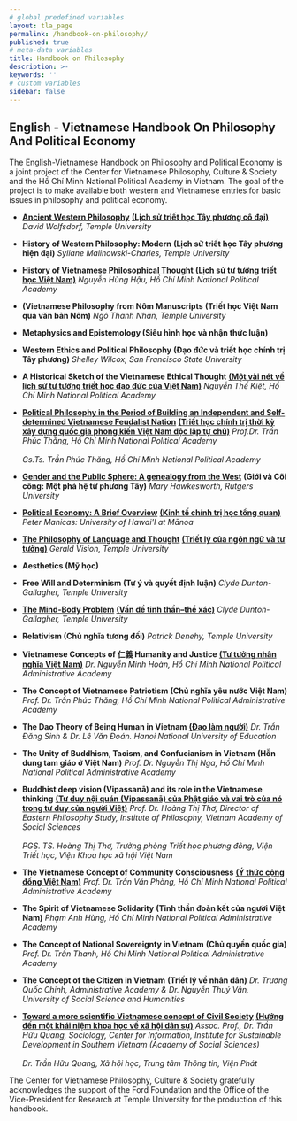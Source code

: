 ```yaml
---
# global predefined variables
layout: tla_page
permalink: /handbook-on-philosophy/
published: true
# meta-data variables
title: Handbook on Philosophy
description: >-
keywords: ''
# custom variables
sidebar: false
---
```

## English - Vietnamese Handbook On Philosophy And Political Economy
The English-Vietnamese Handbook on Philosophy and Political Economy is a joint project of the Center for Vietnamese Philosophy, Culture & Society and the Hồ Chí Minh National Political Academy in Vietnam. The goal of the project is to make available both western and Vietnamese entries for basic issues in philosophy and political economy. 

- **[Ancient Western Philosophy](https://drive.google.com/file/d/1CPBzwSxqkf1BZhb6X5OSy7pXxHk5drhV/view?usp=sharing)** 
**[(Lịch sử triết học Tây phương cổ đại)](https://drive.google.com/file/d/1mgwAwyZtCJPnmoj7gu4K3b1i1uR3mFiU/view?usp=sharing)**
_David Wolfsdorf, Temple University_

- **History of Western Philosophy: Modern**
**(Lịch sử triết học Tây phương hiện đại)**
_Syliane Malinowski-Charles, Temple University_	

- **[History of Vietnamese Philosophical Thought](https://drive.google.com/file/d/1DAtLb6yLWmVJZa8DRdenYPF_pSM35kLD/view?usp=sharing)** 
**[(Lịch sử tư tưởng triết học Việt Nam)](https://drive.google.com/file/d/1fEAyCErIphmW5fklzsh0GZ6T-5nJaxpA/view?usp=sharing)** 
_Nguyễn Hùng Hậu, Hồ Chí Minh National Political Academy_		

- **(Vietnamese Philosophy from Nôm Manuscripts** 
**(Triết học Việt Nam qua văn bản Nôm)**
_Ngô Thanh Nhàn, Temple University_		 

- **Metaphysics and Epistemology (Siêu hình học và nhận thức luận)**

- **Western Ethics and Political Philosophy** 
**(Đạo đức và triết học chính trị Tây phương)**
_Shelley Wilcox, San Francisco State University_	

- **A Historical Sketch of the Vietnamese Ethical Thought** 
**[(Một vài nét về lịch sử tư tưởng triết học đạo đức của Việt Nam)](https://drive.google.com/file/d/1NBLoaiHjuQtQe0-pepTaJAufGeVfhRzS/view?usp=sharing)**
_Nguyễn Thế Kiệt, Hồ Chí Minh National Political Academy_	

- **[Political Philosophy in the Period of Building an Independent and Self-determined Vietnamese Feudalist Nation](https://drive.google.com/file/d/1dmqr2C_WIYXHnltWPNXyXo3QUJxZPgde/view?usp=sharing)**
**[(Triết học chính trị thời kỳ xây dựng quốc gia phong kiến Việt Nam độc lập tự chủ)](https://drive.google.com/file/d/18tS02gN-5V15xhpd0UuFzvgqgBksuSMU/view?usp=sharing)**
_Prof.Dr. Trần Phúc Thăng, Hồ Chí Minh National Political Academy_<br>			
_Gs.Ts. Trần Phúc Thăng, Hồ Chí Minh National Political Academy_

- **[Gender and the Public Sphere: A genealogy from the West](https://drive.google.com/file/d/1T8CcKCXnTLKfbA5mU5fdJJcans02f6Sc/view?usp=sharing)** 
**(Giới và Cõi công: Một phả hệ từ phương Tây)**
_Mary Hawkesworth, Rutgers University_	

- **[Political Economy: A Brief Overview](https://drive.google.com/file/d/1TSwxzrdGhjXZstiz8lhcivR45MQRKs0T/view?usp=sharing)**
**[(Kinh tế chính trị học tổng quan)](https://drive.google.com/file/d/1zVejkwuwSYpORAFjRkJfBfs2lH9uoF1w/view?usp=sharing)**
_Peter Manicas: University of Hawai'I at Mānoa_

- **[The Philosophy of Language and Thought](https://drive.google.com/file/d/1WnNUrl0CHQ2XHHns5Ic-FEsW9sMTRqqh/view?usp=sharing)**
**[(Triết lý của ngôn ngữ và tư tưởng)](https://drive.google.com/file/d/1ZQ_XC-1B6WoSmUo5PSpgGtb7vI9UYWE-/view?usp=sharing)**
_Gerald Vision, Temple University_	

- **Aesthetics (Mỹ học)**

- **Free Will and Determinism (Tự ý và quyết định luận)**
_Clyde Dunton-Gallagher, Temple University_

- **[The Mind-Body Problem](https://drive.google.com/file/d/1LFubqAVMwlR_T-xMnfN4XlyDWL5k4yHX/view?usp=sharing)** 
**[(Vấn đề tinh thần–thể xác)](https://drive.google.com/file/d/1dGiLE4gy5frqKb-hhl8RaH76dt1GXFBS/view?usp=sharing)**
_Clyde Dunton-Gallagher, Temple University_

- **Relativism (Chủ nghĩa tương đối)**
_Patrick Denehy, Temple University_	

- **Vietnamese Concepts of 仁義 Humanity and Justice** 
**[(Tư tưởng nhân nghĩa Việt Nam)](https://drive.google.com/file/d/1DIbTm-aIEDSnJ9FkwVq_mXlw52m5iF16/view?usp=sharing)**
_Dr. Nguyễn Minh Hoàn, Hồ Chí Minh National Political Administrative Academy_

- **The Concept of Vietnamese Patriotism** 
**(Chủ nghĩa yêu nước Việt Nam)**
_Prof. Dr. Trần Phúc Thăng, Hồ Chí Minh National Political Administrative Academy_		

- **The Dao Theory of Being Human in Vietnam** 
**[(Đạo làm người)](https://drive.google.com/file/d/1peS8N3dNO5rsp3jFJ4b9dHjrRXxzO76m/view?usp=sharing)**
_Dr. Trần Đăng Sinh & Dr. Lê Văn Đoán. Hanoi National University of Education_		

- **The Unity of Buddhism, Taoism, and Confucianism in Vietnam** 
**(Hỗn dung tam giáo ở Việt Nam)**
_Prof. Dr. Nguyễn Thị Nga, Hồ Chí Minh National Political Administrative Academy_		

- **Buddhist deep vision (Vipassanā) and its role in the Vietnamese thinking**
**[(Tư duy nội quán (Vipassanā) của Phật giáo và vai trò của nó trong tư duy của người Việt)](https://drive.google.com/file/d/1qspKvayy4gJy7GSIa0UyO1i22sHx8eka/view?usp=sharing)**
_Prof. Dr. Hoàng Thị Thơ, Director of Eastern Philosophy Study, Institute of Philosophy, Vietnam Academy of Social Sciences_<br>			
_PGS. TS. Hoàng Thị Thơ, Trưởng phòng Triết học phương đông, Viện Triết học, Viện Khoa học xã hội Việt Nam_

- **The Vietnamese Concept of Community Consciousness** 
**[(Ý thức cộng đồng Việt Nam)](https://drive.google.com/file/d/11j9zCXgAdG0ZyyGzvkW4d3wq7r4tNd5b/view?usp=sharing)**
_Prof. Dr. Trần Văn Phòng, Hồ Chí Minh National Political Administrative Academy_		

- **The Spirit of Vietnamese Solidarity** 
**(Tinh thần đoàn kết của người Việt Nam)**
_Phạm Anh Hùng, Hồ Chí Minh National Political Administrative Academy_	

- **The Concept of National Sovereignty in Vietnam** 
**(Chủ quyền quốc gia)**
_Prof. Dr. Trần Thanh, Hồ Chí Minh National Political Administrative Academy_		

- **The Concept of the Citizen in Vietnam** 
**(Triết lý về nhân dân)**
_Dr. Trương Quốc Chinh, Administrative Academy & Dr. Nguyễn Thuý Vân, University of Social Science and Humanities_		

- **[Toward a more scientific Vietnamese concept of Civil Society](https://drive.google.com/file/d/1WnWLl1YjUmcIzHm3MvRSx3DmbSjrUXXe/view?usp=sharing)** 
**[(Hướng đến một khái niệm khoa học về xã hội dân sự)](https://drive.google.com/file/d/1-Fc7DYZlwGzIbLaKvW2ZuBpDjDTtHMPm/view?usp=sharing)** 
_Assoc. Prof., Dr. Trần Hữu Quang, Sociology, Center for Information, Institute for Sustainable Development in Southern Vietnam (Academy of Social Sciences)_<br>		
_Dr. Trần Hữu Quang, Xã hội học, Trung tâm Thông tin, Viện Phát_ 

The Center for Vietnamese Philosophy, Culture & Society gratefully acknowledges the support of the Ford Foundation and the Office of the Vice-President for Research at Temple University for the production of this handbook.
